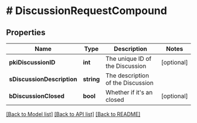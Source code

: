 # # DiscussionRequestCompound

## Properties

Name | Type | Description | Notes
------------ | ------------- | ------------- | -------------
**pkiDiscussionID** | **int** | The unique ID of the Discussion | [optional]
**sDiscussionDescription** | **string** | The description of the Discussion |
**bDiscussionClosed** | **bool** | Whether if it&#39;s an closed | [optional]

[[Back to Model list]](../../README.md#models) [[Back to API list]](../../README.md#endpoints) [[Back to README]](../../README.md)
